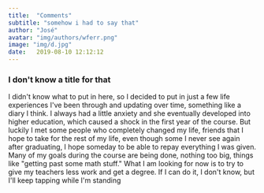 ```yaml
---
title:  "Comments"
subtitle: "somehow i had to say that"
author: "José"
avatar: "img/authors/wferr.png"
image: "img/d.jpg"
date:   2019-08-10 12:12:12
---
```


### I don't know a title for that

I didn't know what to put in here, so I decided to put in just a few life experiences I've been through and updating over time, something like a diary I think.
I always had a little anxiety and she eventually developed into higher education, which caused a shock in the first year of the course.
But luckily I met some people who completely changed my life, friends that I hope to take for the rest of my life, even though some I never see again after graduating, I hope someday to be able to repay everything I was given.
Many of my goals during the course are being done, nothing too big, things like "getting past some math stuff."
What I am looking for now is to try to give my teachers less work and get a degree.
If I can do it, I don't know, but I'll keep tapping while I'm standing
